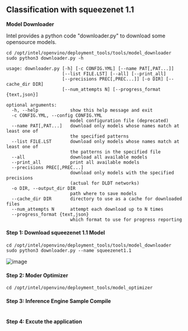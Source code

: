 ## Classification with squeezenet 1.1

**Model Downloader**

Intel provides a python code "downloader.py" to download some opensource models.

```
cd /opt/intel/openvino/deployment_tools/tools/model_downloader
sudo python3 downloader.py -h
```

```
usage: downloader.py [-h] [-c CONFIG.YML] [--name PAT[,PAT...]]
                     [--list FILE.LST] [--all] [--print_all]
                     [--precisions PREC[,PREC...]] [-o DIR] [--cache_dir DIR]
                     [--num_attempts N] [--progress_format {text,json}]

optional arguments:
  -h, --help            show this help message and exit
  -c CONFIG.YML, --config CONFIG.YML
                        model configuration file (deprecated)
  --name PAT[,PAT...]   download only models whose names match at least one of
                        the specified patterns
  --list FILE.LST       download only models whose names match at least one of
                        the patterns in the specified file
  --all                 download all available models
  --print_all           print all available models
  --precisions PREC[,PREC...]
                        download only models with the specified precisions
                        (actual for DLDT networks)
  -o DIR, --output_dir DIR
                        path where to save models
  --cache_dir DIR       directory to use as a cache for downloaded files
  --num_attempts N      attempt each download up to N times
  --progress_format {text,json}
                        which format to use for progress reporting
```

#### Step 1: Download squeezenet 1.1 Model
```
cd /opt/intel/openvino/deployment_tools/tools/model_downloader
sudo python3 downloader.py --name squeezenet1.1
```
![image](https://github.com/ADVANTECH-EIoT/VEGA_Workshop/blob/master/photos/lab1_01.png)

#### Step 2: Moder Optimizer
```
cd /opt/intel/openvino/deployment_tools/model_optimizer

```

#### Step 3: Inference Engine Sample Compile

```

```

#### Step 4: Excute the application

```

```
